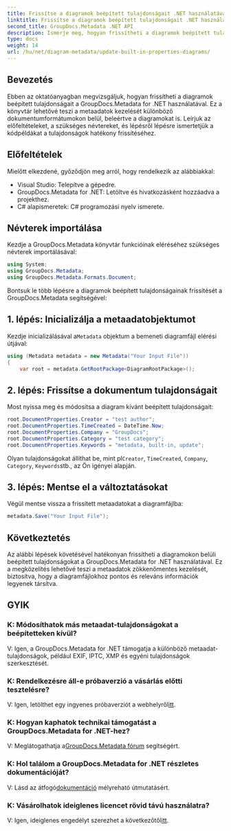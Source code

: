 ```yaml
---
title: Frissítse a diagramok beépített tulajdonságait .NET használatával
linktitle: Frissítse a diagramok beépített tulajdonságait .NET használatával
second_title: GroupDocs.Metadata .NET API
description: Ismerje meg, hogyan frissítheti a diagramok beépített tulajdonságait a GroupDocs.Metadata for .NET használatával. A metaadatok zökkenőmentes módosítása kódpéldákkal.
type: docs
weight: 14
url: /hu/net/diagram-metadata/update-built-in-properties-diagrams/
---
```

## Bevezetés
Ebben az oktatóanyagban megvizsgáljuk, hogyan frissítheti a diagramok beépített tulajdonságait a GroupDocs.Metadata for .NET használatával. Ez a könyvtár lehetővé teszi a metaadatok kezelését különböző dokumentumformátumokon belül, beleértve a diagramokat is. Leírjuk az előfeltételeket, a szükséges névtereket, és lépésről lépésre ismertetjük a kódpéldákat a tulajdonságok hatékony frissítéséhez.

## Előfeltételek

Mielőtt elkezdené, győződjön meg arról, hogy rendelkezik az alábbiakkal:

- Visual Studio: Telepítve a gépedre.
- GroupDocs.Metadata for .NET: Letöltve és hivatkozásként hozzáadva a projekthez.
- C# alapismeretek: C# programozási nyelv ismerete.

## Névterek importálása

Kezdje a GroupDocs.Metadata könyvtár funkcióinak eléréséhez szükséges névterek importálásával:

```csharp
using System;
using GroupDocs.Metadata;
using GroupDocs.Metadata.Formats.Document;
```

Bontsuk le több lépésre a diagramok beépített tulajdonságainak frissítését a GroupDocs.Metadata segítségével:

## 1. lépés: Inicializálja a metaadatobjektumot

 Kezdje inicializálásával a`Metadata` objektum a bemeneti diagramfájl elérési útjával:

```csharp
using (Metadata metadata = new Metadata("Your Input File"))
{
    var root = metadata.GetRootPackage<DiagramRootPackage>();
```

## 2. lépés: Frissítse a dokumentum tulajdonságait

Most nyissa meg és módosítsa a diagram kívánt beépített tulajdonságait:

```csharp
root.DocumentProperties.Creator = "test author";
root.DocumentProperties.TimeCreated = DateTime.Now;
root.DocumentProperties.Company = "GroupDocs";
root.DocumentProperties.Category = "test category";
root.DocumentProperties.Keywords = "metadata, built-in, update";
```

 Olyan tulajdonságokat állíthat be, mint pl`Creator`, `TimeCreated`, `Company`, `Category`, `Keywords`stb., az Ön igényei alapján.

## 3. lépés: Mentse el a változtatásokat

Végül mentse vissza a frissített metaadatokat a diagramfájlba:

```csharp
metadata.Save("Your Input File");
```

## Következtetés

Az alábbi lépések követésével hatékonyan frissítheti a diagramokon belüli beépített tulajdonságokat a GroupDocs.Metadata for .NET használatával. Ez a megközelítés lehetővé teszi a metaadatok zökkenőmentes kezelését, biztosítva, hogy a diagramfájlokhoz pontos és releváns információk legyenek társítva.


## GYIK

### K: Módosíthatok más metaadat-tulajdonságokat a beépítetteken kívül?
V: Igen, a GroupDocs.Metadata for .NET támogatja a különböző metaadat-tulajdonságok, például EXIF, IPTC, XMP és egyéni tulajdonságok szerkesztését.

### K: Rendelkezésre áll-e próbaverzió a vásárlás előtti tesztelésre?
 V: Igen, letölthet egy ingyenes próbaverziót a webhelyről[itt](https://releases.groupdocs.com/).

### K: Hogyan kaphatok technikai támogatást a GroupDocs.Metadata for .NET-hez?
 V: Meglátogathatja a[GroupDocs.Metadata fórum](https://forum.groupdocs.com/c/metadata/14) segítségért.

### K: Hol találom a GroupDocs.Metadata for .NET részletes dokumentációját?
 V: Lásd az átfogó[dokumentáció](https://reference.groupdocs.com/metadata/net/) mélyreható útmutatásért.

### K: Vásárolhatok ideiglenes licencet rövid távú használatra?
 V: Igen, ideiglenes engedélyt szerezhet a következőtől[itt](https://purchase.groupdocs.com/temporary-license/).